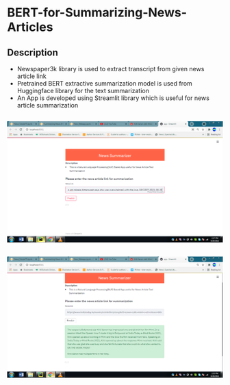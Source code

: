 # BERT-for-Summarizing-News-Articles

## Description

- Newspaper3k library is used to extract transcript from given news article link
- Pretrained BERT extractive summarization model is used from Huggingface library for the text summarization 
- An App is developed using Streamlit library which is useful for news article summarization


##


![](https://github.com/revanks/BERT-for-Summarizing-News-Articles-/blob/main/News_Summrizer_app_1.png)

##
##
##

![](https://github.com/revanks/BERT-for-Summarizing-News-Articles-/blob/main/News_Summrizer_app_2.png)








